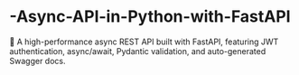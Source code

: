 # -Async-API-in-Python-with-FastAPI
🔐 A high-performance async REST API built with FastAPI, featuring JWT authentication, async/await, Pydantic validation, and auto-generated Swagger docs.
